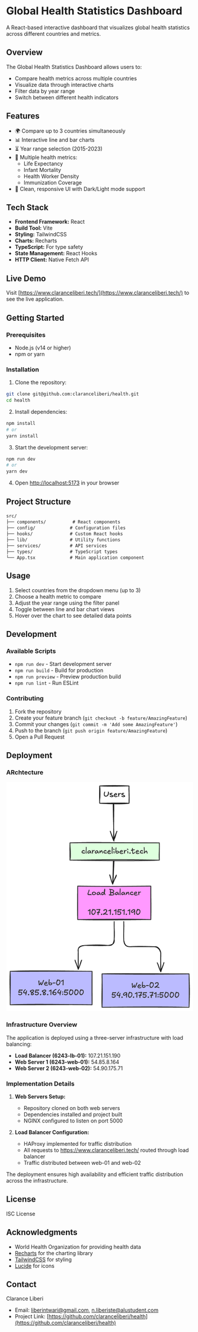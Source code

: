 # Global Health Statistics Dashboard

A React-based interactive dashboard that visualizes global health statistics across different countries and metrics.

## Overview

The Global Health Statistics Dashboard allows users to:
- Compare health metrics across multiple countries
- Visualize data through interactive charts
- Filter data by year range
- Switch between different health indicators

## Features

- 🌍 Compare up to 3 countries simultaneously
- 📊 Interactive line and bar charts
- ⏳ Year range selection (2015-2023)
- 🔄 Multiple health metrics:
  - Life Expectancy
  - Infant Mortality
  - Health Worker Density
  - Immunization Coverage
- 🎨 Clean, responsive UI with Dark/Light mode support

## Tech Stack

- **Frontend Framework:** React
- **Build Tool:** Vite
- **Styling:** TailwindCSS
- **Charts:** Recharts
- **TypeScript:** For type safety
- **State Management:** React Hooks
- **HTTP Client:** Native Fetch API

## Live Demo

Visit [https://www.claranceliberi.tech/](https://www.claranceliberi.tech/) to see the live application.

## Getting Started

### Prerequisites

- Node.js (v14 or higher)
- npm or yarn

### Installation

1. Clone the repository:
```bash
git clone git@github.com:claranceliberi/health.git
cd health
```

2. Install dependencies:
```bash
npm install
# or
yarn install
```

3. Start the development server:
```bash
npm run dev
# or
yarn dev
```

4. Open [http://localhost:5173](http://localhost:5173) in your browser

## Project Structure

```
src/
├── components/          # React components
├── config/             # Configuration files
├── hooks/              # Custom React hooks
├── lib/                # Utility functions
├── services/           # API services
├── types/              # TypeScript types
└── App.tsx             # Main application component
```

## Usage

1. Select countries from the dropdown menu (up to 3)
2. Choose a health metric to compare
3. Adjust the year range using the filter panel
4. Toggle between line and bar chart views
5. Hover over the chart to see detailed data points

## Development

### Available Scripts

- `npm run dev` - Start development server
- `npm run build` - Build for production
- `npm run preview` - Preview production build
- `npm run lint` - Run ESLint

### Contributing

1. Fork the repository
2. Create your feature branch (`git checkout -b feature/AmazingFeature`)
3. Commit your changes (`git commit -m 'Add some AmazingFeature'`)
4. Push to the branch (`git push origin feature/AmazingFeature`)
5. Open a Pull Request

## Deployment

### ARchtecture

![Deployment Architecture](./assets/archtecture.png)

### Infrastructure Overview

The application is deployed using a three-server infrastructure with load balancing:

- **Load Balancer (6243-lb-01):** 107.21.151.190
- **Web Server 1 (6243-web-01):** 54.85.8.164
- **Web Server 2 (6243-web-02):** 54.90.175.71

### Implementation Details

1. **Web Servers Setup:**
   - Repository cloned on both web servers
   - Dependencies installed and project built
   - NGINX configured to listen on port 5000

2. **Load Balancer Configuration:**
   - HAProxy implemented for traffic distribution
   - All requests to https://www.claranceliberi.tech/ routed through load balancer
   - Traffic distributed between web-01 and web-02

The deployment ensures high availability and efficient traffic distribution across the infrastructure.

## License

ISC License

## Acknowledgments

- World Health Organization for providing health data
- [Recharts](https://recharts.org/) for the charting library
- [TailwindCSS](https://tailwindcss.com/) for styling
- [Lucide](https://lucide.dev/) for icons

## Contact

Clarance Liberi
- Email: [liberintwari@gmail.com](mailto:liberintwari@gmail.com), [n.liberiste@alustudent.com](mailto:n.liberiste@alustudent.com)
- Project Link: [https://github.com/claranceliberi/health](https://github.com/claranceliberi/health)
